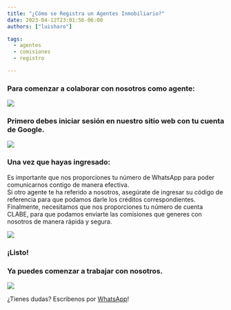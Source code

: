 ```yaml
---
title: "¿Cómo se Registra un Agentes Inmobiliario?"
date: 2023-04-12T23:01:56-06:00
authors: ["luisharo"]

tags:
  - agentes
  - comisiones
  - registro

---
```


### Para comenzar a colaborar con nosotros como agente:

![](../../images/agente-registro/registro.png)

### Primero debes iniciar sesión en nuestro sitio web con tu cuenta de Google.
![](../../images/agente-registro/sesion.png)

### Una vez que hayas ingresado: 
Es importante que nos proporciones tu número de WhatsApp para poder comunicarnos contigo de manera efectiva.  
Si otro agente te ha referido a nosotros, asegúrate de ingresar su código de referencia para que podamos darle los créditos correspondientes.  
Finalmente, necesitamos que nos proporciones tu número de cuenta CLABE, para que podamos enviarte las comisiones que generes con nosotros de manera rápida y segura. 

![](../../images/agente-registro/datos.png)

### ¡Listo!
### Ya puedes comenzar a trabajar con nosotros.
![](../../images/agente-registro/codigo.png)


¿Tienes dudas? Escribenos por [WhatsApp](http://wa.me/+528717716688)!